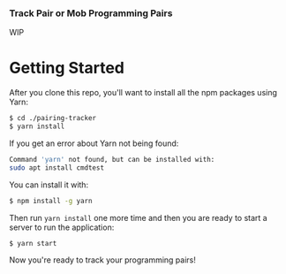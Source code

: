 ### Track Pair or Mob Programming Pairs
WIP

# Getting Started

After you clone this repo, you'll want to install all the npm packages using Yarn:

```bash
$ cd ./pairing-tracker
$ yarn install
```
If you get an error about Yarn not being found:

```bash
Command 'yarn' not found, but can be installed with:
sudo apt install cmdtest
```
You can install it with:

```bash
$ npm install -g yarn
```
Then run ```yarn install``` one more time and then you are ready to start a server to run the application:

```bash
$ yarn start
```
Now you're ready to track your programming pairs!